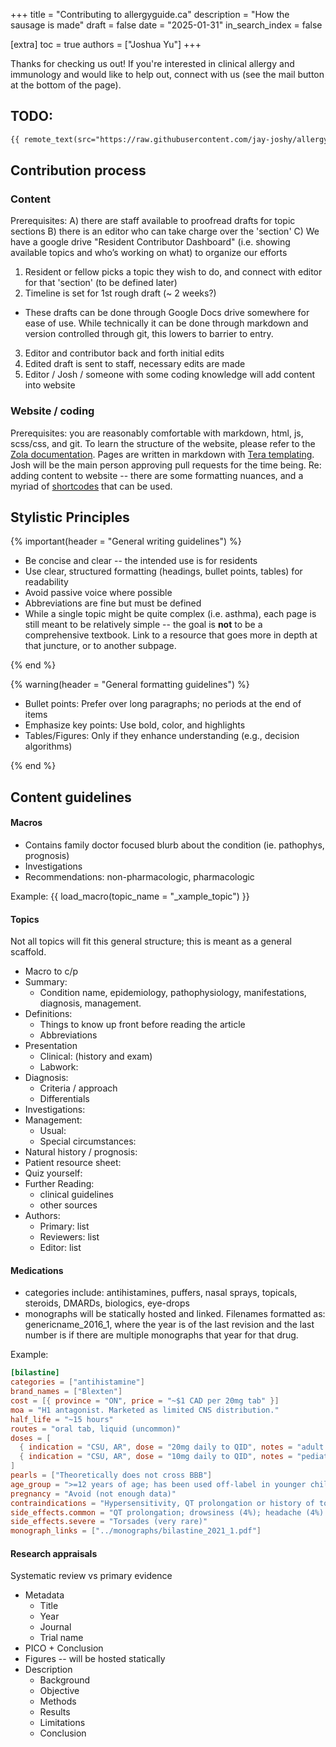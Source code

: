 +++
title = "Contributing to allergyguide.ca"
description = "How the sausage is made"
draft = false
date = "2025-01-31"
in_search_index = false

[extra]
toc = true
authors = ["Joshua Yu"]
+++

Thanks for checking us out! If you're interested in clinical allergy and immunology and would like to help out, connect with us (see the mail button at the bottom of the page).

## TODO:

```md
{{ remote_text(src="https://raw.githubusercontent.com/jay-joshy/allergyguide/refs/heads/main/TODO.md") }}
```

## Contribution process

### Content

Prerequisites: A) there are staff available to proofread drafts for topic sections B) there is an editor who can take charge over the 'section' C) We have a google drive "Resident Contributor Dashboard" (i.e. showing available topics and who’s working on what) to organize our efforts

1. Resident or fellow picks a topic they wish to do, and connect with editor for that 'section' (to be defined later)
2. Timeline is set for 1st rough draft (~ 2 weeks?)

- These drafts can be done through Google Docs drive somewhere for ease of use. While technically it can be done through markdown and version controlled through git, this lowers to barrier to entry.

3. Editor and contributor back and forth initial edits
4. Edited draft is sent to staff, necessary edits are made
5. Editor / Josh / someone with some coding knowledge will add content into website

### Website / coding

Prerequisites: you are reasonably comfortable with markdown, html, js, scss/css, and git. To learn the structure of the website, please refer to the [Zola documentation](https://www.getzola.org/). Pages are written in markdown with [Tera templating](https://keats.github.io/tera/).
Josh will be the main person approving pull requests for the time being.
Re: adding content to website -- there are some formatting nuances, and a myriad of [shortcodes](/shortcodes) that can be used.

## Stylistic Principles

{% important(header = "General writing guidelines") %}

- Be concise and clear -- the intended use is for residents
- Use clear, structured formatting (headings, bullet points, tables) for readability
- Avoid passive voice where possible
- Abbreviations are fine but must be defined
- While a single topic might be quite complex (i.e. asthma), each page is still meant to be relatively simple -- the goal is **not** to be a comprehensive textbook. Link to a resource that goes more in depth at that juncture, or to another subpage.

{% end %}

{% warning(header = "General formatting guidelines") %}

- Bullet points: Prefer over long paragraphs; no periods at the end of items
- Emphasize key points: Use bold, color, and highlights
- Tables/Figures: Only if they enhance understanding (e.g., decision algorithms)

{% end %}

## Content guidelines

#### Macros

- Contains family doctor focused blurb about the condition (ie. pathophys, prognosis)
- Investigations
- Recommendations: non-pharmacologic, pharmacologic

Example:
{{ load_macro(topic_name = "_xample_topic") }}

#### Topics

Not all topics will fit this general structure; this is meant as a general scaffold.

- Macro to c/p
- Summary:
  - Condition name, epidemiology, pathophysiology, manifestations, diagnosis, management.
- Definitions:
  - Things to know up front before reading the article
  - Abbreviations
- Presentation
  - Clinical: (history and exam)
  - Labwork:
- Diagnosis:
  - Criteria / approach
  - Differentials
- Investigations:
- Management:
  - Usual:
  - Special circumstances:
- Natural history / prognosis:
- Patient resource sheet:
- Quiz yourself:
- Further Reading:
  - clinical guidelines
  - other sources
- Authors:
  - Primary: list
  - Reviewers: list
  - Editor: list

#### Medications

- categories include: antihistamines, puffers, nasal sprays, topicals, steroids, DMARDs, biologics, eye-drops
- monographs will be statically hosted and linked. Filenames formatted as: genericname_2016_1, where the year is of the last revision and the last number is if there are multiple monographs that year for that drug.

Example:

```toml
[bilastine]
categories = ["antihistamine"]
brand_names = ["Blexten"]
cost = [{ province = "ON", price = "~$1 CAD per 20mg tab" }]
moa = "H1 antagonist. Marketed as limited CNS distribution."
half_life = "~15 hours"
routes = "oral tab, liquid (uncommon)"
doses = [
  { indication = "CSU, AR", dose = "20mg daily to QID", notes = "adult dosing" },
  { indication = "CSU, AR", dose = "10mg daily to QID", notes = "pediatric dosing" },
]
pearls = ["Theoretically does not cross BBB"]
age_group = ">=12 years of age; has been used off-label in younger children"
pregnancy = "Avoid (not enough data)"
contraindications = "Hypersensitivity, QT prolongation or history of torsades"
side_effects.common = "QT prolongation; drowsiness (4%); headache (4%). For reference, drowisness/headache had a 2% incidence rate in placebo arm"
side_effects.severe = "Torsades (very rare)"
monograph_links = ["../monographs/bilastine_2021_1.pdf"]
```

#### Research appraisals

Systematic review vs primary evidence

- Metadata
  - Title
  - Year
  - Journal
  - Trial name
- PICO + Conclusion
- Figures -- will be hosted statically
- Description
  - Background
  - Objective
  - Methods
  - Results
  - Limitations
  - Conclusion
